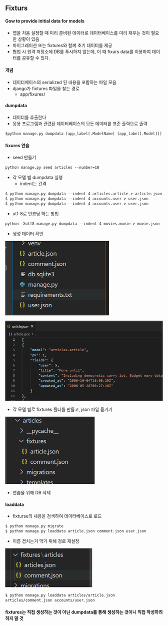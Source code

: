 ## Fixturs

#### Gow to provide initial data for models

- 앱을 처음 설정할 때 미리 준비된 데이터로 데이터베이스를 미리 채우는 것이 필요한 상황이 있음
- 마이그레이션 또는 fixtures와 함께 초기 데이터를 제공
- 협업 시 원격 저장소에 DB를 푸시하지 않는데, 이 때 fixurs data를 이용하여 데이터를 공유할 수 있다.

#### 개념

- 데이터베이스의 serialized 된 내용을 포함하는 파일 모음
- django가 fixtures 파일을 찾는 경로
  - app/fixures/

#### dumpdata

- 데이터를 추출한다
- 응용 프로그램과 관련된 데이터베이스의 모든 데이터를 표준 출력으로 출력

```shell
$python manage.py dumpdata [app_label[.ModelName] [app_label[.Model]]]
```



#### fixures 연습

- seed 만들기

```shell
python manage.py seed articles --number=10
```

- 각 모델 별 dumpdata 실행
  - indent는 간격 

```shell
$ python manage.py dumpdata --indent 4 articles.article > article.json
$ python manage.py dumpdata --indent 4 accounts.user > user.json
$ python manage.py dumpdata --indent 4 accounts.user > user.json
```

- utf-8로 인코딩 하는 방법

```shell
python -Xutf8 manage.py dumpdata --indent 4 movies.movie > movie.json
```



- 생성 데이터 확인

![fixturs_1](Fixures.assets/fixturs_1.PNG)

![article_json](Fixures.assets/article_json-16505941547661.PNG)

- 각 모델 별로 fixtures 폴더를 만들고, json 파일 옮기기

![fixturs_2](Fixures.assets/fixturs_2.PNG)

- 연습을 위해 DB 삭제 

#### loaddata

- fixturse의 내용을 검색하여 데이터베이스로 로드 

```shell
$ python manage.py migrate
$ python manage.py loaddata article.json comment.json user.json
```

- 이름 겹치는거 막기 위해 경로 재설정

![fixturs_3](Fixures.assets/fixturs_3.PNG)

```shell
$ python manage.py loaddata articles/article.json articles/comment.json accounts/user.json
```



#### fixtures는 직접 생성하는 것이 아닌 dumpdata를 통해 생성하는 것이니 직접 작성하려 하지 말 것 
